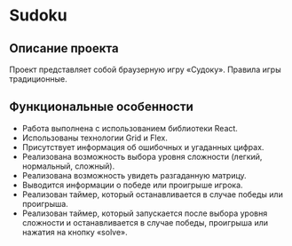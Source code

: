 # Sudoku

## Описание проекта 
Проект представляет собой браузерную игру «Судоку». Правила игры традиционные.

## Функциональные особенности
+ Работа выполнена с использованием библиотеки React.
+ Использованы технологии Grid и Flex.
+ Присутствует информация об ошибочных и угаданных цифрах.
+ Реализована возможность выбора уровня сложности (легкий, нормальный, сложный).
+ Реализована возможность увидеть разгаданную матрицу. 
+ Выводится информации о победе или проигрыше игрока.
+ Реализован таймер, который останавливается в случае победы или проигрыша.
+ Реализован таймер, который запускается после выбора уровня сложности и останавливается в случае победы, проигрыша или нажатия на кнопку «solve».
